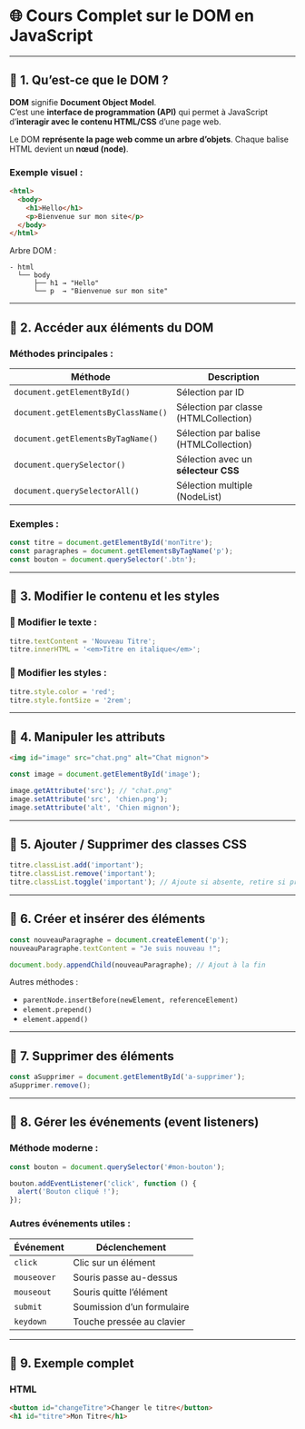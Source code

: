 # 🌐 Cours Complet sur le DOM en JavaScript

---

## 🔹 1. Qu’est-ce que le DOM ?

**DOM** signifie **Document Object Model**.  
C’est une **interface de programmation (API)** qui permet à JavaScript d’**interagir avec le contenu HTML/CSS** d’une page web.

Le DOM **représente la page web comme un arbre d’objets**. Chaque balise HTML devient un **nœud (node)**.

### Exemple visuel :

```html
<html>
  <body>
    <h1>Hello</h1>
    <p>Bienvenue sur mon site</p>
  </body>
</html>
```

Arbre DOM :

```
- html
  └── body
      ├── h1 → "Hello"
      └── p  → "Bienvenue sur mon site"
```

---


## 🔹 2. Accéder aux éléments du DOM

### Méthodes principales :

| Méthode                             | Description                                      |
|-------------------------------------|--------------------------------------------------|
| `document.getElementById()`         | Sélection par ID                                 |
| `document.getElementsByClassName()` | Sélection par classe (HTMLCollection)           |
| `document.getElementsByTagName()`   | Sélection par balise (HTMLCollection)           |
| `document.querySelector()`          | Sélection avec un **sélecteur CSS**             |
| `document.querySelectorAll()`       | Sélection multiple (NodeList)                   |

### Exemples :

```javascript
const titre = document.getElementById('monTitre');
const paragraphes = document.getElementsByTagName('p');
const bouton = document.querySelector('.btn');
```

---

## 🔹 3. Modifier le contenu et les styles

### 🔸 Modifier le texte :


```javascript
titre.textContent = 'Nouveau Titre';
titre.innerHTML = '<em>Titre en italique</em>';
```

### 🔸 Modifier les styles :

```javascript
titre.style.color = 'red';
titre.style.fontSize = '2rem';
```

---

## 🔹 4. Manipuler les attributs

```html
<img id="image" src="chat.png" alt="Chat mignon">
```

```javascript
const image = document.getElementById('image');

image.getAttribute('src'); // "chat.png"
image.setAttribute('src', 'chien.png');
image.setAttribute('alt', 'Chien mignon');
```

---

## 🔹 5. Ajouter / Supprimer des classes CSS

```javascript
titre.classList.add('important');
titre.classList.remove('important');
titre.classList.toggle('important'); // Ajoute si absente, retire si présente
```

---

## 🔹 6. Créer et insérer des éléments

```javascript
const nouveauParagraphe = document.createElement('p');
nouveauParagraphe.textContent = "Je suis nouveau !";

document.body.appendChild(nouveauParagraphe); // Ajout à la fin
```

Autres méthodes :
- `parentNode.insertBefore(newElement, referenceElement)`
- `element.prepend()`
- `element.append()`

---

## 🔹 7. Supprimer des éléments

```javascript
const aSupprimer = document.getElementById('a-supprimer');
aSupprimer.remove();
```

---

## 🔹 8. Gérer les événements (event listeners)

### Méthode moderne :

```javascript
const bouton = document.querySelector('#mon-bouton');

bouton.addEventListener('click', function () {
  alert('Bouton cliqué !');
});
```

### Autres événements utiles :

| Événement      | Déclenchement                    |
|----------------|----------------------------------|
| `click`        | Clic sur un élément              |
| `mouseover`    | Souris passe au-dessus           |
| `mouseout`     | Souris quitte l’élément          |
| `submit`       | Soumission d’un formulaire       |
| `keydown`      | Touche pressée au clavier        |

---

## 🔹 9. Exemple complet

### HTML

```html
<button id="changeTitre">Changer le titre</button>
<h1 id="titre">Mon Titre</h1>
```

